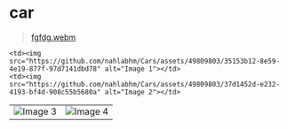 # car


 > [fgfdg.webm](https://github.com/nahlabhm/Cars/assets/49809803/31572e1d-3668-44f2-9cc3-f6bc539e7884) 

<body>

<table>
  <tr>

    <td><img src="https://github.com/nahlabhm/Cars/assets/49809803/35153b12-8e59-4e19-877f-97d7141dbd78" alt="Image 1"></td>
    <td><img src="https://github.com/nahlabhm/Cars/assets/49809803/37d1452d-e232-4193-bf4d-908c55b5680a" alt="Image 2"></td>
  </tr>
  <tr>
    <td><img src="https://github.com/nahlabhm/Cars/assets/49809803/9b85516c-8e5b-4cc7-9694-9e1835af603a" alt="Image 3"></td>
    <td><img src="https://github.com/nahlabhm/Cars/assets/49809803/854da5e6-e460-4c62-b676-584000b228bd" alt="Image 4"></td>
  </tr>
</table>

</body>
</html>
